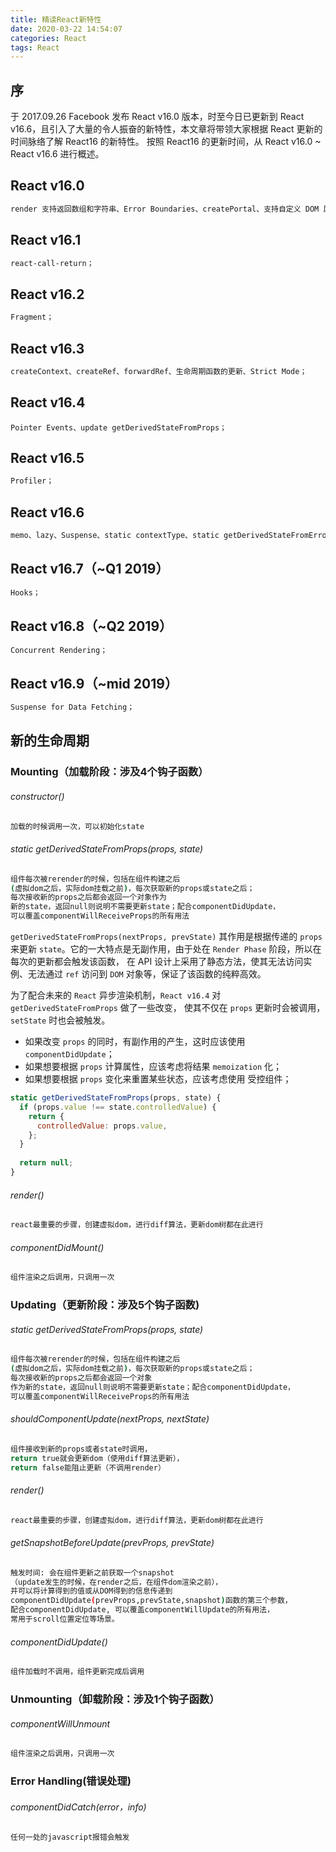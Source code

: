 ```yaml
---
title: 精读React新特性
date: 2020-03-22 14:54:07
categories: React
tags: React
---
```


## 序
于 2017.09.26 Facebook 发布 React v16.0 版本，时至今日已更新到 React v16.6，且引入了大量的令人振奋的新特性，本文章将带领大家根据 React 更新的时间脉络了解 React16 的新特性。
按照 React16 的更新时间，从 React v16.0 ~ React v16.6 进行概述。

## React v16.0
```bash
render 支持返回数组和字符串、Error Boundaries、createPortal、支持自定义 DOM 属性、减少文件体积、fiber；
```

## React v16.1
```bash
react-call-return；
```

## React v16.2
```bash
Fragment；
```

## React v16.3
```bash
createContext、createRef、forwardRef、生命周期函数的更新、Strict Mode；
```

## React v16.4
```
Pointer Events、update getDerivedStateFromProps；
```

## React v16.5
```bash
Profiler；
```

## React v16.6
```bash
memo、lazy、Suspense、static contextType、static getDerivedStateFromError()；

```
## React v16.7（~Q1 2019）
```bash
Hooks；
```

## React v16.8（~Q2 2019）
```bash
Concurrent Rendering；
```
## React v16.9（~mid 2019）
```bash
Suspense for Data Fetching；
```



## 新的生命周期

### Mounting（加载阶段：涉及4个钩子函数）

###### constructor()
```bash
加载的时候调用一次，可以初始化state
```

###### static getDerivedStateFromProps(props, state)
```bash
组件每次被rerender的时候，包括在组件构建之后
(虚拟dom之后，实际dom挂载之前)，每次获取新的props或state之后；
每次接收新的props之后都会返回一个对象作为
新的state，返回null则说明不需要更新state；配合componentDidUpdate，
可以覆盖componentWillReceiveProps的所有用法
```


`getDerivedStateFromProps(nextProps, prevState)` 其作用是根据传递的 `props` 来更新 `state`。它的一大特点是无副作用，由于处在 `Render Phase` 阶段，所以在每次的更新都会触发该函数， 在 API 设计上采用了静态方法，使其无法访问实例、无法通过 `ref` 访问到 `DOM` 对象等，保证了该函数的纯粹高效。

为了配合未来的 `React` 异步渲染机制，`React v16.4` 对 `getDerivedStateFromProps` 做了一些改变， 使其不仅在 `props` 更新时会被调用，`setState` 时也会被触发。

- 如果改变 `props` 的同时，有副作用的产生，这时应该使用 `componentDidUpdate`；
- 如果想要根据 `props` 计算属性，应该考虑将结果 `memoization` 化；
- 如果想要根据 `props` 变化来重置某些状态，应该考虑使用 受控组件；

```javascript
static getDerivedStateFromProps(props, state) {
  if (props.value !== state.controlledValue) {
    return {
      controlledValue: props.value,
    };
  }
  
  return null;
}
```

###### render()
```bash 
react最重要的步骤，创建虚拟dom，进行diff算法，更新dom树都在此进行
```

###### componentDidMount()
```bash
组件渲染之后调用，只调用一次
```

### Updating（更新阶段：涉及5个钩子函数)

###### static getDerivedStateFromProps(props, state)
```bash 
组件每次被rerender的时候，包括在组件构建之后
(虚拟dom之后，实际dom挂载之前)，每次获取新的props或state之后；
每次接收新的props之后都会返回一个对象
作为新的state，返回null则说明不需要更新state；配合componentDidUpdate，
可以覆盖componentWillReceiveProps的所有用法
```

###### shouldComponentUpdate(nextProps, nextState)
```bash
组件接收到新的props或者state时调用，
return true就会更新dom（使用diff算法更新），
return false能阻止更新（不调用render）
```

###### render()
```bash 
react最重要的步骤，创建虚拟dom，进行diff算法，更新dom树都在此进行
```

###### getSnapshotBeforeUpdate(prevProps, prevState)
```bash
触发时间: 会在组件更新之前获取一个snapshot
（update发生的时候，在render之后，在组件dom渲染之前），
并可以将计算得到的值或从DOM得到的信息传递到
componentDidUpdate(prevProps,prevState,snapshot)函数的第三个参数，
配合componentDidUpdate, 可以覆盖componentWillUpdate的所有用法，
常用于scroll位置定位等场景。
```

###### componentDidUpdate()
```bash 
组件加载时不调用，组件更新完成后调用
```


### Unmounting（卸载阶段：涉及1个钩子函数）

###### componentWillUnmount
```bash
组件渲染之后调用，只调用一次
```


### Error Handling(错误处理)

###### componentDidCatch(error，info)
```bash 
任何一处的javascript报错会触发
```


